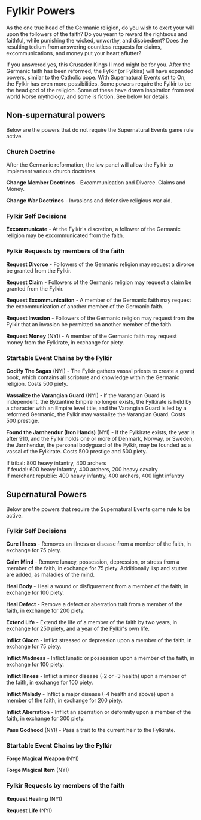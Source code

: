 # Fylkir Powers

As the one true head of the Germanic religion, do you wish to exert your will upon the followers of the faith? Do you yearn to reward the righteous and faithful, while punishing the wicked, unworthy, and disobedient? Does the resulting tedium from answering countless requests for claims, excommunications, and money put your heart aflutter?

If you answered yes, this Crusader Kings II mod might be for you. After the Germanic faith has been reformed, the Fylkir (or Fylkira) will have expanded powers, similar to the Catholic pope. With Supernatural Events set to On, the Fylkir has even more possibilities. Some powers require the Fylkir to be the head god of the religion. Some of these have drawn inspiration from real world Norse mythology, and some is fiction. See below for details.

## Non-supernatural powers
Below are the powers that do not require the Supernatural Events game rule active.  

### Church Doctrine
After the Germanic reformation, the law panel will allow the Fylkir to implement various church doctrines.

**Change Member Doctrines** - Excommunication and Divorce. Claims and Money.

**Change War Doctrines** - Invasions and defensive religious war aid.

### Fylkir Self Decisions
**Excommunicate** - At the Fylkir's discretion, a follower of the Germanic religion may be excommunicated from the faith.

### Fylkir Requests by members of the faith
**Request Divorce** - Followers of the Germanic religion may request a divorce be granted from the Fylkir.

**Request Claim** - Followers of the Germanic religion may request a claim be granted from the Fylkir.

**Request Excommunication** - A member of the Germanic faith may request the excommunication of another member of the Germanic faith.

**Request Invasion** - Followers of the Germanic religion may request from the Fylkir that an invasion be permitted on another member of the faith.

**Request Money** (NYI) - A member of the Germanic faith may request money from the Fylkirate, in exchange for piety.

### Startable Event Chains by the Fylkir
**Codify The Sagas** (NYI) - The Fylkir gathers vassal priests to create a grand book, which contains all scripture and knowledge within the Germanic religion. Costs 500 piety.  

**Vassalize the Varangian Guard** (NYI) - If the Varangian Guard is independent, the Byzantine Empire no longer exists, the Fylkirate is held by a character with an Empire level title, and the Varangian Guard is led by a reformed Germanic, the Fylkir may vassalize the Varangian Guard. Costs 500 prestige.  

**Found the Jarnhendur (Iron Hands)** (NYI) - If the Fylkirate exists, the year is after 910, and the Fylkir holds one or more of Denmark, Norway, or Sweden, the Jarnhendur, the personal bodyguard of the Fylkir, may be founded as a vassal of the Fylkirate. Costs 500 prestige and 500 piety.

If tribal: 800 heavy infantry, 400 archers  
If feudal: 600 heavy infantry, 400 archers, 200 heavy cavalry  
If merchant republic: 400 heavy infantry, 400 archers, 400 light infantry   


## Supernatural Powers
Below are the powers that require the Supernatural Events game rule to be active.  

### Fylkir Self Decisions
**Cure Illness** - Removes an illness or disease from a member of the faith, in exchange for 75 piety.  

**Calm Mind** - Remove lunacy, possession, depression, or stress from a member of the faith, in exchange for 75 piety. Additionally lisp and stutter are added, as maladies of the mind.   

**Heal Body** - Heal a wound or disfigurement from a member of the faith, in exchange for 100 piety.  

**Heal Defect** - Remove a defect or aberration trait from a member of the faith, in exchange for 200 piety.  

**Extend Life** - Extend the life of a member of the faith by two years, in exchange for 250 piety, and a year of the Fylkir's own life.  

**Inflict Gloom** - Inflict stressed or depression upon a member of the faith, in exchange for 75 piety.  

**Inflict Madness** - Inflict lunatic or possession upon a member of the faith, in exchange for 100 piety.  

**Inflict Illness** - Inflict a minor disease (-2 or -3 health) upon a member of the faith, in exchange for 100 piety.  

**Inflict Malady** - Inflict a major disease (-4 health and above) upon a member of the faith, in exchange for 200 piety.  

**Inflict Aberration** - Inflict an aberration or deformity upon a member of the faith, in exchange for 300 piety.  

**Pass Godhood** (NYI) - Pass a trait to the current heir to the Fylkirate.

### Startable Event Chains by the Fylkir
**Forge Magical Weapon** (NYI)  

**Forge Magical Item** (NYI)  

### Fylkir Requests by members of the faith
**Request Healing** (NYI)  

**Request Life** (NYI)  
